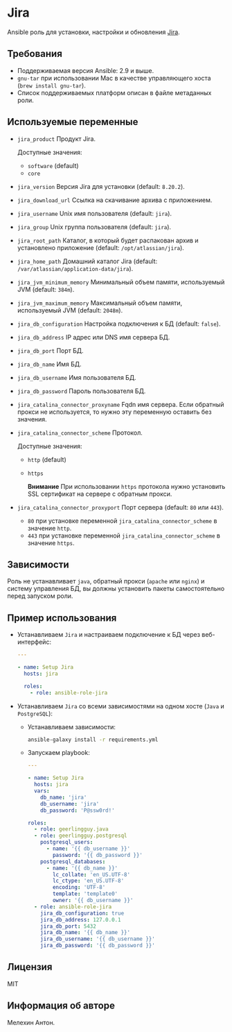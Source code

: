 Jira
====

Ansible роль для установки, настройки и обновления [Jira](https://www.atlassian.com/ru/software/jira).

Требования
----------

- Поддерживаемая версия Ansible: 2.9 и выше.
- `gnu-tar` при использовании Mac в качестве управляющего хоста (`brew install gnu-tar`).
- Список поддерживаемых платформ описан в файле метаданных роли.

Используемые переменные
-----------------------

- `jira_product` Продукт Jira.

  Доступные значения:
  - `software` (default)
  - `core`

- `jira_version` Версия Jira для установки (default: `8.20.2`).
- `jira_download_url` Ссылка на скачивание архива с приложением.
- `jira_username` Unix имя пользователя (default: `jira`).
- `jira_group` Unix группа пользователя (default: `jira`).
- `jira_root_path` Каталог, в который будет распакован архив и установлено приложение (default: `/opt/atlassian/jira`).
- `jira_home_path` Домашний каталог Jira (default: `/var/atlassian/application-data/jira`).
- `jira_jvm_minimum_memory` Минимальный объем памяти, используемый JVM (default: `384m`).
- `jira_jvm_maximum_memory` Максимальный объем памяти, используемый JVM (default: `2048m`).
- `jira_db_configuration` Настройка подключения к БД (default: `false`).
- `jira_db_address` IP адрес или DNS имя сервера БД.
- `jira_db_port` Порт БД.
- `jira_db_name` Имя БД.
- `jira_db_username` Имя пользователя БД.
- `jira_db_password` Пароль пользователя БД.
- `jira_catalina_connector_proxyname` Fqdn имя сервера. Если обратный прокси не используется, то нужно эту переменную оставить без значения.
- `jira_catalina_connector_scheme` Протокол.

  Доступные значения:
  - `http` (default)
  - `https`

    **Внимание** При использовании `https` протокола нужно установить SSL сертификат на сервере с обратным прокси.

- `jira_catalina_connector_proxyport` Порт сервера (default: `80` или `443`).
  - `80` при установке переменной `jira_catalina_connector_scheme` в значение `http`.
  - `443` при установке переменной `jira_catalina_connector_scheme` в значение `https`.

Зависимости
-----------

Роль не устанавливает `java`, обратный прокси (`apache` или `nginx`) и систему управления БД, вы должны установить пакеты самостоятельно перед запуском роли.

Пример использования
--------------------

- Устанавливаем `Jira` и настраиваем подключение к БД через веб-интерфейс:

  ```yaml
  ---

  - name: Setup Jira
    hosts: jira

    roles:
      - role: ansible-role-jira
  ```

- Устанавливаем `Jira` со всеми зависимостями на одном хосте (`Java` и `PostgreSQL`):

  - Устанавливаем зависимости:

    ```bash
    ansible-galaxy install -r requirements.yml
    ```

  - Запускаем playbook:

    ```yaml
    ---

    - name: Setup Jira
      hosts: jira
      vars:
        db_name: 'jira'
        db_username: 'jira'
        db_password: 'P@ssw0rd!'

    roles:
      - role: geerlingguy.java
      - role: geerlingguy.postgresql
        postgresql_users:
          - name: '{{ db_username }}'
            password: '{{ db_password }}'
        postgresql_databases:
          - name: '{{ db_name }}'
            lc_collate: 'en_US.UTF-8'
            lc_ctype: 'en_US.UTF-8'
            encoding: 'UTF-8'
            template: 'template0'
            owner: '{{ db_username }}'
      - role: ansible-role-jira
        jira_db_configuration: true
        jira_db_address: 127.0.0.1
        jira_db_port: 5432
        jira_db_name: '{{ db_name }}'
        jira_db_username: '{{ db_username }}'
        jira_db_password: '{{ db_password }}'
    ```

Лицензия
--------

MIT

Информация об авторе
--------------------

Мелехин Антон.
